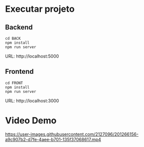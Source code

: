 # Executar projeto

## Backend

```shell
cd BACK
npm install
npm run server
```
URL: http://localhost:5000

## Frontend

```shell
cd FRONT
npm install
npm run server
```

URL: http://localhost:3000

# Video Demo


https://user-images.githubusercontent.com/2127096/201266156-a9c907b2-d7fe-4aee-b701-135f37068617.mp4


